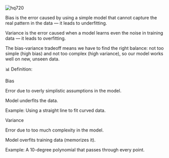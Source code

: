 
![hq720](https://github.com/user-attachments/assets/c59b36ba-a3f4-4040-afce-ca4ee20e4089)


Bias is the error caused by using a simple model that cannot capture the real pattern in the data — it leads to underfitting.

Variance is the error caused when a model learns even the noise in training data — it leads to overfitting.

The bias-variance tradeoff means we have to find the right balance: not too simple (high bias) and not too complex (high variance), 
so our model works well on new, unseen data.

📊 Definition:

Bias

Error due to overly simplistic assumptions in the model.

Model underfits the data.

Example: Using a straight line to fit curved data.

Variance

Error due to too much complexity in the model.

Model overfits training data (memorizes it).

Example: A 10-degree polynomial that passes through every point.


